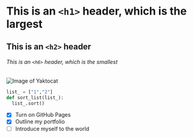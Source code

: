 # This is an `<h1>` header, which is the largest

## This is an `<h2>` header

###### This is an `<h6>` header, which is the smallest

![Image of Yaktocat](https://octodex.github.com/images/yaktocat.png)


``` python
list_ = ["1","2"]
def sort_list(list_):
  list_.sort()
```

- [x] Turn on GitHub Pages
- [x] Outline my portfolio
- [ ] Introduce myself to the world
